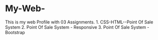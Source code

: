# My-Web-

This is my web Profile with 03 Assignments.
    1. CSS-HTML--Point Of Sale System
    2. Point Of Sale System - Responsive
    3. Point Of Sale System - Bootstrap
    


